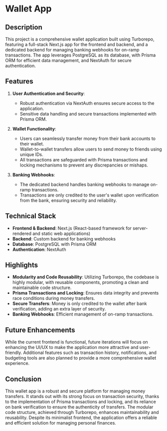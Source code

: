 # Wallet App

## Description
This project is a comprehensive wallet application built using Turborepo, featuring a full-stack Next.js app for the frontend and backend, and a dedicated backend for managing banking webhooks for on-ramp transactions. The app leverages PostgreSQL as its database, with Prisma ORM for efficient data management, and NextAuth for secure authentication.

## Features
1. **User Authentication and Security**:
    - Robust authentication via NextAuth ensures secure access to the application.
    - Sensitive data handling and secure transactions implemented with Prisma ORM.

2. **Wallet Functionality**:
    - Users can seamlessly transfer money from their bank accounts to their wallet.
    - Wallet-to-wallet transfers allow users to send money to friends using unique IDs.
    - All transactions are safeguarded with Prisma transactions and locking mechanisms to prevent any discrepancies or mishaps.

3. **Banking Webhooks**:
    - The dedicated backend handles banking webhooks to manage on-ramp transactions.
    - Transactions are only credited to the user's wallet upon verification from the bank, ensuring security and reliability.

## Technical Stack
- **Frontend & Backend**: Next.js (React-based framework for server-rendered and static web applications)
- **Backend**: Custom backend for banking webhooks
- **Database**: PostgreSQL with Prisma ORM
- **Authentication**: NextAuth

## Highlights
- **Modularity and Code Reusability**: Utilizing Turborepo, the codebase is highly modular, with reusable components, promoting a clean and maintainable code structure.
- **Prisma Transactions and Locking**: Ensures data integrity and prevents race conditions during money transfers.
- **Secure Transfers**: Money is only credited to the wallet after bank verification, adding an extra layer of security.
- **Banking Webhooks**: Efficient management of on-ramp transactions.

## Future Enhancements
While the current frontend is functional, future iterations will focus on enhancing the UI/UX to make the application more attractive and user-friendly. Additional features such as transaction history, notifications, and budgeting tools are also planned to provide a more comprehensive wallet experience.

## Conclusion
This wallet app is a robust and secure platform for managing money transfers. It stands out with its strong focus on transaction security, thanks to the implementation of Prisma transactions and locking, and its reliance on bank verification to ensure the authenticity of transfers. The modular code structure, achieved through Turborepo, enhances maintainability and reusability. Despite its minimalist frontend, the application offers a reliable and efficient solution for managing personal finances.
